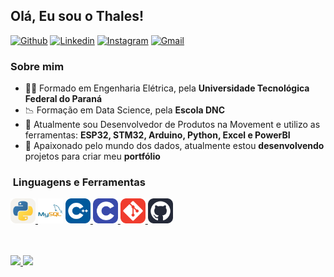 
<h2> Olá, Eu sou o Thales! </h2>

[![Github](https://img.shields.io/badge/-Github-000?style=flat&logo=Github&logoColor=white)](https://github.com/thales-vignoli)
[![Linkedin](https://img.shields.io/badge/-LinkedIn-blue?style=flat&logo=Linkedin&logoColor=white)](https://www.linkedin.com/in/thalesvignoli/)
[![Instagram](https://img.shields.io/badge/-Instagram-c13584?style=flat&labelColor=c13584&logo=instagram&logoColor=white)](https://www.instagram.com/thalesvignoli/)
[![Gmail](https://img.shields.io/badge/-Gmail-c14438?style=flat&logo=Gmail&logoColor=white)](mailto:thalesvignoli@alunos.utfpr.edu.br)

<h3> Sobre mim </h3>

- :man_student: Formado em Engenharia Elétrica, pela <strong>Universidade Tecnológica Federal do Paraná</strong>
- :chart_with_downwards_trend: Formação em Data Science, pela <strong> Escola DNC </strong>
- :hammer: Atualmente sou Desenvolvedor de Produtos na Movement e utilizo as ferramentas: <strong>ESP32, STM32, Arduino, Python, Excel e PowerBI</strong>
- 🌱 Apaixonado pelo mundo dos dados, atualmente estou <strong>desenvolvendo</strong> projetos para criar meu <strong>portfólio</strong>
  
<h3> &nbsp;Linguagens e Ferramentas</h3>

<p align="left"> <a href="https://www.python.org/" target="_blank"> <img src="https://github.com/tandpfun/skill-icons/blob/main/icons/Python-Light.svg" alt="aws" width="40" height="40"/> </a> <a target="_blank"> <img src="https://raw.githubusercontent.com/devicons/devicon/master/icons/mysql/mysql-original-wordmark.svg" alt="mysql" width="40" height="40"/> </a> <a href="https://www.oracle.com/" target="_blank"> <img src="https://github.com/tandpfun/skill-icons/blob/main/icons/CPP.svg" alt="oracle" width="40" height="40"/> </a> <a href="https://www.postgresql.org" target="_blank"> <img src="https://github.com/tandpfun/skill-icons/blob/main/icons/C.svg" alt="postgresql" width="40" height="40"/> </a> <a href="https://www.python.org" target="_blank"> <img src="https://github.com/tandpfun/skill-icons/blob/main/icons/Git.svg" alt="python" width="40" height="40"/> </a> <a href="https://www.sqlite.org/" target="_blank"> <img src="https://github.com/tandpfun/skill-icons/blob/main/icons/Github-Dark.svg" alt="sqlite" width="40" height="40"/> </a> </p>


<br/>
<br/>

<a href="https://github.com/thales-vignoli">
  <img width="400em" src="https://github-readme-stats.vercel.app/api?username=thales-vignoli&theme=radical&show_icons=true" />
  <img width="335em" src="https://github-readme-stats.vercel.app/api/top-langs/?username=thales-vignoli&theme=radical&layout=compact" />
</a>
